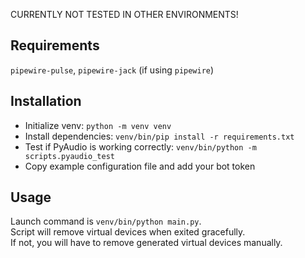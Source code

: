CURRENTLY NOT TESTED IN OTHER ENVIRONMENTS!

## Requirements
`pipewire-pulse`, `pipewire-jack` (if using `pipewire`)

## Installation
- Initialize venv: `python -m venv venv`
- Install dependencies: `venv/bin/pip install -r requirements.txt`  
- Test if PyAudio is working correctly: `venv/bin/python -m scripts.pyaudio_test`
- Copy example configuration file and add your bot token

## Usage
Launch command is `venv/bin/python main.py`.  
Script will remove virtual devices when exited gracefully.  
If not, you will have to remove generated virtual devices manually.  

